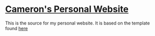 # [Cameron's Personal Website](https://cameronwillia.ms)

This is the source for my personal website. It is based on the template found [here](https://github.com/BlackrockDigital/startbootstrap-resume)


